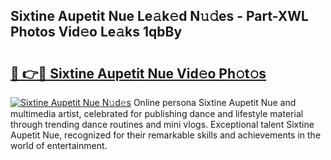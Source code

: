## Sixtine Aupetit Nue Le𝚊k𝚎d N𝚞𝚍es - Part-XWL Photos Vid𝚎o Le𝚊ks 1qbBy

# <h2><a href="http://fb360o9.evod.top/?m=Sixtine+Aupetit+Nue">🔗 👉🔴 Sixtine Aupetit Nue Vid𝚎o Ph𝚘t𝚘s</a></h2>

[![Sixtine Aupetit Nue N𝚞d𝚎s](https://i.imgur.com/8V9OHl7.gif)](http://fb360o9.evod.top/?m=Sixtine+Aupetit+Nue)
Online persona Sixtine Aupetit Nue and multimedia artist, celebrated for publishing dance and lifestyle material through trending dance routines and mini vlogs. Exceptional talent Sixtine Aupetit Nue, recognized for their remarkable skills and achievements in the world of entertainment. 
